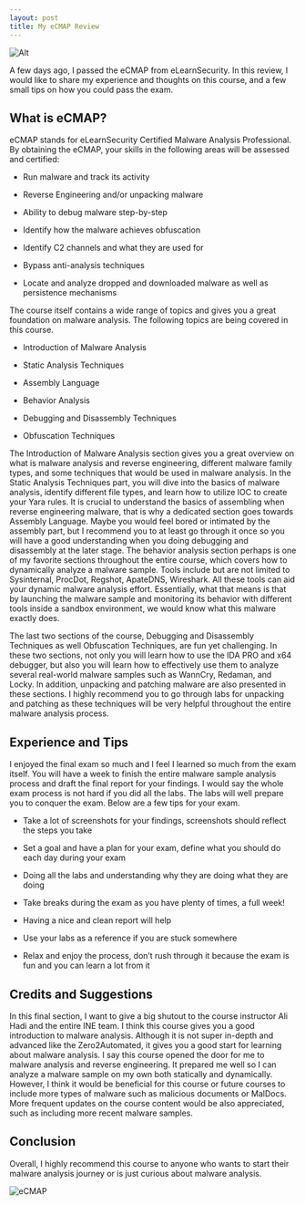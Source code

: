 ```yaml
---
layout: post
title: My eCMAP Review
---
```

![Alt](https://bohansec.com/assets/ecmap/1.jpg "Photo by Alexander Andrews on Unsplash")

A few days ago, I passed the eCMAP from eLearnSecurity. In this review, I would like to share my experience and thoughts on this course, and a few small tips on how you could pass the exam. 

## What is eCMAP? 

eCMAP stands for eLearnSecurity Certified Malware Analysis Professional. By obtaining the eCMAP, your skills in the following areas will be assessed and certified:

* Run malware and track its activity

* Reverse Engineering and/or unpacking malware
    
* Ability to debug malware step-by-step
    
* Identify how the malware achieves obfuscation
    
* Identify C2 channels and what they are used for
    
* Bypass anti-analysis techniques
    
* Locate and analyze dropped and downloaded malware as well as persistence mechanisms

The course itself contains a wide range of topics and gives you a great foundation on malware analysis. The following topics are being covered in this course. 

* Introduction of Malware Analysis

* Static Analysis Techniques

* Assembly Language

* Behavior Analysis

* Debugging and Disassembly Techniques

* Obfuscation Techniques

The Introduction of Malware Analysis section gives you a great overview on what is malware analysis and reverse engineering, different malware family types, and some techniques that would be used in malware analysis. In the Static Analysis Techniques part, you will dive into the basics of malware analysis, identify different file types, and learn how to utilize IOC to create your Yara rules. It is crucial to understand the basics of assembling when reverse engineering malware, that is why a dedicated section goes towards Assembly Language. Maybe you would feel bored or intimated by the assembly part, but I recommend you to at least go through it once so you will have a good understanding when you doing debugging and disassembly at the later stage. The behavior analysis section perhaps is one of my favorite sections throughout the entire course, which covers how to dynamically analyze a malware sample. Tools include but are not limited to Sysinternal, ProcDot, Regshot, ApateDNS, Wireshark. All these tools can aid your dynamic malware analysis effort. Essentially, what that means is that by launching the malware sample and monitoring its behavior with different tools inside a sandbox environment, we would know what this malware exactly does.

The last two sections of the course, Debugging and Disassembly Techniques as well Obfuscation Techniques, are fun yet challenging. In these two sections, not only you will learn how to use the IDA PRO and x64 debugger, but also you will learn how to effectively use them to analyze several real-world malware samples such as WannCry, Redaman, and Locky. In addition, unpacking and patching malware are also presented in these sections. I highly recommend you to go through labs for unpacking and patching as these techniques will be very helpful throughout the entire malware analysis process. 

## Experience and Tips 

I enjoyed the final exam so much and I feel I learned so much from the exam itself. You will have a week to finish the entire malware sample analysis process and draft the final report for your findings. I would say the whole exam process is not hard if you did all the labs. The labs will well prepare you to conquer the exam. Below are a few tips for your exam. 

* Take a lot of screenshots for your findings, screenshots should reflect the steps you take

* Set a goal and have a plan for your exam, define what you should do each day during your exam

* Doing all the labs and understanding why they are doing what they are doing

* Take breaks during the exam as you have plenty of times, a full week!

* Having a nice and clean report will help

* Use your labs as a reference if you are stuck somewhere

* Relax and enjoy the process, don’t rush through it because the exam is fun and you can learn a lot from it

## Credits and Suggestions  

In this final section, I want to give a big shutout to the course instructor Ali Hadi and the entire INE team. I think this course gives you a good introduction to malware analysis. Although it is not super in-depth and advanced like the Zero2Automated, it gives you a good start for learning about malware analysis. I say this course opened the door for me to malware analysis and reverse engineering. It prepared me well so I can analyze a malware sample on my own both statically and dynamically. However, I think it would be beneficial for this course or future courses to include more types of malware such as malicious documents or MalDocs. More frequent updates on the course content would be also appreciated, such as including more recent malware samples. 

## Conclusion

Overall, I highly recommend this course to anyone who wants to start their malware analysis journey or is just curious about malware analysis. 

![eCMAP](https://bohansec.com/assets/ecmap/2.PNG "eCMAP")




